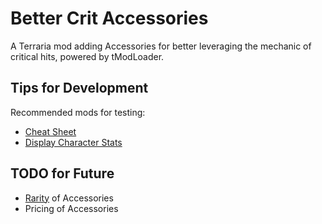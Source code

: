 # Better Crit Accessories

A Terraria mod adding Accessories for better leveraging the mechanic of critical hits, powered by tModLoader.

## Tips for Development

Recommended mods for testing:

* [Cheat Sheet](https://steamcommunity.com/sharedfiles/filedetails/?id=2563784437)
* [Display Character Stats](https://steamcommunity.com/sharedfiles/filedetails/?id=3033200611)

## TODO for Future

* [Rarity](https://terraria.wiki.gg/wiki/Rarity) of Accessories
* Pricing of Accessories
